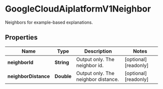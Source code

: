 

# GoogleCloudAiplatformV1Neighbor

Neighbors for example-based explanations.

## Properties

| Name | Type | Description | Notes |
|------------ | ------------- | ------------- | -------------|
|**neighborId** | **String** | Output only. The neighbor id. |  [optional] [readonly] |
|**neighborDistance** | **Double** | Output only. The neighbor distance. |  [optional] [readonly] |



